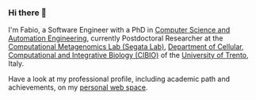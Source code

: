 ### Hi there 👋

I'm Fabio, a Software Engineer with a PhD in [Computer Science and Automation Engineering](http://phd.dia.uniroma3.it/), currently Postdoctoral Researcher at the [Computational Metagenomics Lab (Segata Lab)](https://segatalab.github.io/), [Department of Cellular, Computational and Integrative Biology (CIBIO)](https://www.cibio.unitn.it/) of the [University of Trento](https://www.unitn.it/), Italy.

Have a look at my professional profile, including academic path and achievements, on my [personal web space](https://fabio-cumbo.github.com/).
